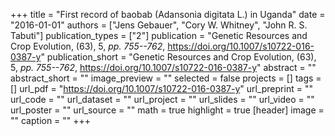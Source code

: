 +++
title = "First record of baobab (Adansonia digitata L.) in Uganda"
date = "2016-01-01"
authors = ["Jens Gebauer", "Cory W. Whitney", "John R. S. Tabuti"]
publication_types = ["2"]
publication = "Genetic Resources and Crop Evolution, (63), 5, _pp. 755--762_, https://doi.org/10.1007/s10722-016-0387-y"
publication_short = "Genetic Resources and Crop Evolution, (63), 5, _pp. 755--762_, https://doi.org/10.1007/s10722-016-0387-y"
abstract = ""
abstract_short = ""
image_preview = ""
selected = false
projects = []
tags = []
url_pdf = "https://doi.org/10.1007/s10722-016-0387-y"
url_preprint = ""
url_code = ""
url_dataset = ""
url_project = ""
url_slides = ""
url_video = ""
url_poster = ""
url_source = ""
math = true
highlight = true
[header]
image = ""
caption = ""
+++
